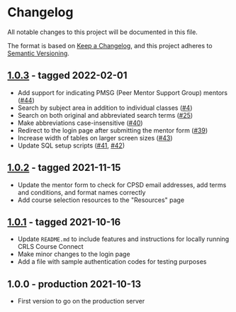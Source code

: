 # Changelog

All notable changes to this project will be documented in this file.

The format is based on [Keep a Changelog](https://keepachangelog.com/en/1.0.0/),
and this project adheres to [Semantic Versioning](https://semver.org/spec/v2.0.0.html).

## [1.0.3](https://github.com/jadebuckwalter/course-connect/releases/tag/v1.0.3) - tagged 2022-02-01
- Add support for indicating PMSG (Peer Mentor Support Group) mentors ([#44](https://github.com/jadebuckwalter/course-connect/pull/44))
- Search by subject area in addition to individual classes ([#4](https://github.com/jadebuckwalter/course-connect/issues/4))
- Search on both original and abbreviated search terms ([#25](https://github.com/jadebuckwalter/course-connect/issues/25))
- Make abbreviations case-insensitive ([#40](https://github.com/jadebuckwalter/course-connect/issues/40))
- Redirect to the login page after submitting the mentor form ([#39](https://github.com/jadebuckwalter/course-connect/issues/39))
- Increase width of tables on larger screen sizes ([#43](https://github.com/jadebuckwalter/course-connect/issues/43))
- Update SQL setup scripts ([#41](https://github.com/jadebuckwalter/course-connect/pull/41), [#42](https://github.com/jadebuckwalter/course-connect/pull/42))

## [1.0.2](https://github.com/jadebuckwalter/course-connect/releases/tag/v1.0.2) - tagged 2021-11-15
- Update the mentor form to check for CPSD email addresses, add terms and conditions, and format names correctly
- Add course selection resources to the "Resources" page

## [1.0.1](https://github.com/jadebuckwalter/course-connect/releases/tag/v1.0.1) - tagged 2021-10-16
- Update `README.md` to include features and instructions for locally running CRLS Course Connect
- Make minor changes to the login page
- Add a file with sample authentication codes for testing purposes

## 1.0.0 - production 2021-10-13
- First version to go on the production server
